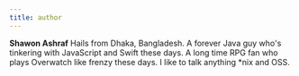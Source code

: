 ```yaml
---
title: author
---
```


**Shawon Ashraf**  Hails from Dhaka, Bangladesh. A forever Java guy who's tinkering with JavaScript and Swift these days. A long time RPG fan who plays Overwatch like frenzy these days. I like to talk
               anything *nix and OSS.
